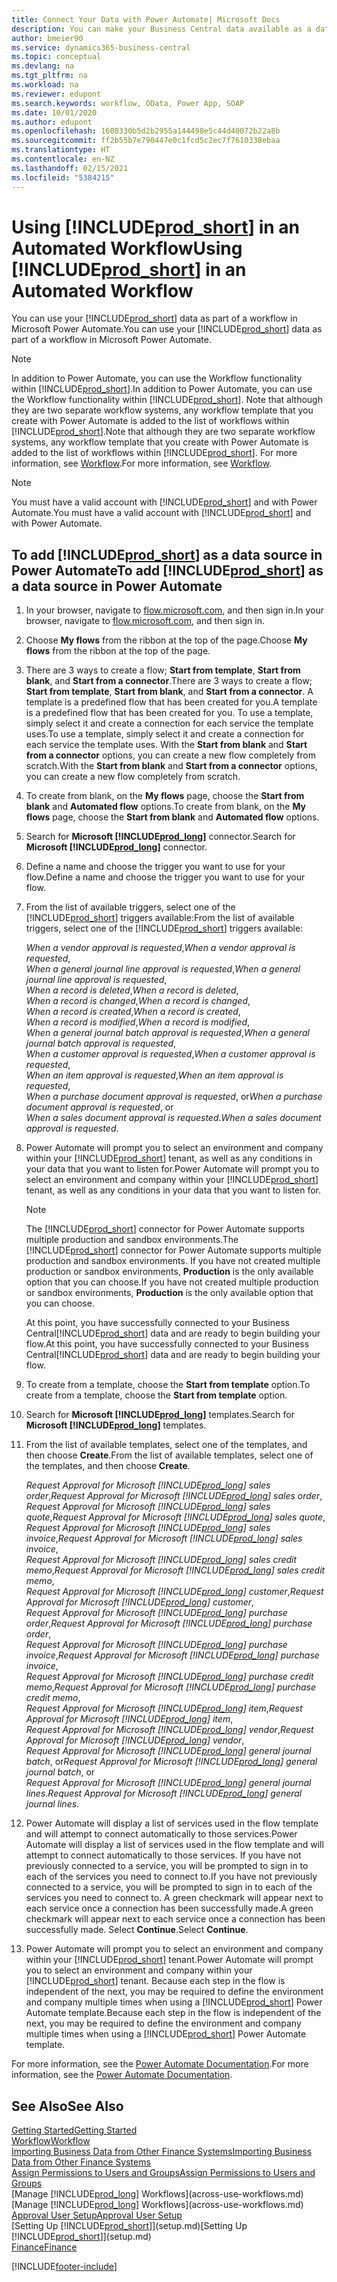 ```yaml
---
title: Connect Your Data with Power Automate| Microsoft Docs
description: You can make your Business Central data available as a data source and specify an OData URL of your web services to build an automated workflow.
author: bmeier90
ms.service: dynamics365-business-central
ms.topic: conceptual
ms.devlang: na
ms.tgt_pltfrm: na
ms.workload: na
ms.reviewer: edupont
ms.search.keywords: workflow, OData, Power App, SOAP
ms.date: 10/01/2020
ms.author: edupont
ms.openlocfilehash: 1608330b5d2b2955a144498e5c44d40072b22a8b
ms.sourcegitcommit: ff2b55b7e790447e0c1fcd5c2ec7f7610338ebaa
ms.translationtype: HT
ms.contentlocale: en-NZ
ms.lasthandoff: 02/15/2021
ms.locfileid: "5384215"
---
```

# <a name="using-prod_short-in-an-automated-workflow"></a><span data-ttu-id="db363-103">Using [!INCLUDE[prod_short](includes/prod_short.md)] in an Automated Workflow</span><span class="sxs-lookup"><span data-stu-id="db363-103">Using [!INCLUDE[prod_short](includes/prod_short.md)] in an Automated Workflow</span></span>

<span data-ttu-id="db363-104">You can use your [!INCLUDE[prod_short](includes/prod_short.md)] data as part of a workflow in Microsoft Power Automate.</span><span class="sxs-lookup"><span data-stu-id="db363-104">You can use your [!INCLUDE[prod_short](includes/prod_short.md)] data as part of a workflow in Microsoft Power Automate.</span></span>

> [!NOTE]
> <span data-ttu-id="db363-105">In addition to Power Automate, you can use the Workflow functionality within [!INCLUDE[prod_short](includes/prod_short.md)].</span><span class="sxs-lookup"><span data-stu-id="db363-105">In addition to Power Automate, you can use the Workflow functionality within [!INCLUDE[prod_short](includes/prod_short.md)].</span></span> <span data-ttu-id="db363-106">Note that although they are two separate workflow systems, any workflow template that you create with Power Automate is added to the list of workflows  within [!INCLUDE[prod_short](includes/prod_short.md)].</span><span class="sxs-lookup"><span data-stu-id="db363-106">Note that although they are two separate workflow systems, any workflow template that you create with Power Automate is added to the list of workflows  within [!INCLUDE[prod_short](includes/prod_short.md)].</span></span> <span data-ttu-id="db363-107">For more information, see [Workflow](across-workflow.md).</span><span class="sxs-lookup"><span data-stu-id="db363-107">For more information, see [Workflow](across-workflow.md).</span></span>  

> [!NOTE]  
> <span data-ttu-id="db363-108">You must have a valid account with [!INCLUDE[prod_short](includes/prod_short.md)] and with Power Automate.</span><span class="sxs-lookup"><span data-stu-id="db363-108">You must have a valid account with [!INCLUDE[prod_short](includes/prod_short.md)] and with Power Automate.</span></span>  

## <a name="to-add-prod_short-as-a-data-source-in-power-automate"></a><span data-ttu-id="db363-109">To add [!INCLUDE[prod_short](includes/prod_short.md)] as a data source in Power Automate</span><span class="sxs-lookup"><span data-stu-id="db363-109">To add [!INCLUDE[prod_short](includes/prod_short.md)] as a data source in Power Automate</span></span>

1. <span data-ttu-id="db363-110">In your browser, navigate to [flow.microsoft.com](https://flow.microsoft.com), and then sign in.</span><span class="sxs-lookup"><span data-stu-id="db363-110">In your browser, navigate to [flow.microsoft.com](https://flow.microsoft.com), and then sign in.</span></span>
2. <span data-ttu-id="db363-111">Choose **My flows** from the ribbon at the top of the page.</span><span class="sxs-lookup"><span data-stu-id="db363-111">Choose **My flows** from the ribbon at the top of the page.</span></span>
3. <span data-ttu-id="db363-112">There are 3 ways to create a flow; **Start from template**, **Start from blank**, and **Start from a connector**.</span><span class="sxs-lookup"><span data-stu-id="db363-112">There are 3 ways to create a flow; **Start from template**, **Start from blank**, and **Start from a connector**.</span></span> <span data-ttu-id="db363-113">A template is a predefined flow that has been created for you.</span><span class="sxs-lookup"><span data-stu-id="db363-113">A template is a predefined flow that has been created for you.</span></span> <span data-ttu-id="db363-114">To use a template, simply select it and create a connection for each service the template uses.</span><span class="sxs-lookup"><span data-stu-id="db363-114">To use a template, simply select it and create a connection for each service the template uses.</span></span> <span data-ttu-id="db363-115">With the **Start from blank** and **Start from a connector** options, you can create a new flow completely from scratch.</span><span class="sxs-lookup"><span data-stu-id="db363-115">With the **Start from blank** and **Start from a connector** options, you can create a new flow completely from scratch.</span></span>
4. <span data-ttu-id="db363-116">To create from blank, on the **My flows** page, choose the **Start from blank** and **Automated flow** options.</span><span class="sxs-lookup"><span data-stu-id="db363-116">To create from blank, on the **My flows** page, choose the **Start from blank** and **Automated flow** options.</span></span>
5. <span data-ttu-id="db363-117">Search for **Microsoft [!INCLUDE[prod_long](includes/prod_long.md)]** connector.</span><span class="sxs-lookup"><span data-stu-id="db363-117">Search for **Microsoft [!INCLUDE[prod_long](includes/prod_long.md)]** connector.</span></span>
6. <span data-ttu-id="db363-118">Define a name and choose the trigger you want to use for your flow.</span><span class="sxs-lookup"><span data-stu-id="db363-118">Define a name and choose the trigger you want to use for your flow.</span></span>
7. <span data-ttu-id="db363-119">From the list of available triggers, select one of the [!INCLUDE[prod_short](includes/prod_short.md)] triggers available:</span><span class="sxs-lookup"><span data-stu-id="db363-119">From the list of available triggers, select one of the [!INCLUDE[prod_short](includes/prod_short.md)] triggers available:</span></span>  

    <span data-ttu-id="db363-120">*When a vendor approval is requested*,</span><span class="sxs-lookup"><span data-stu-id="db363-120">*When a vendor approval is requested*,</span></span>  
    <span data-ttu-id="db363-121">*When a general journal line approval is requested*,</span><span class="sxs-lookup"><span data-stu-id="db363-121">*When a general journal line approval is requested*,</span></span>  
    <span data-ttu-id="db363-122">*When a record is deleted*,</span><span class="sxs-lookup"><span data-stu-id="db363-122">*When a record is deleted*,</span></span>  
    <span data-ttu-id="db363-123">*When a record is changed*,</span><span class="sxs-lookup"><span data-stu-id="db363-123">*When a record is changed*,</span></span>  
    <span data-ttu-id="db363-124">*When a record is created*,</span><span class="sxs-lookup"><span data-stu-id="db363-124">*When a record is created*,</span></span>  
    <span data-ttu-id="db363-125">*When a record is modified*,</span><span class="sxs-lookup"><span data-stu-id="db363-125">*When a record is modified*,</span></span>  
    <span data-ttu-id="db363-126">*When a general journal batch approval is requested*,</span><span class="sxs-lookup"><span data-stu-id="db363-126">*When a general journal batch approval is requested*,</span></span>  
    <span data-ttu-id="db363-127">*When a customer approval is requested*,</span><span class="sxs-lookup"><span data-stu-id="db363-127">*When a customer approval is requested*,</span></span>  
    <span data-ttu-id="db363-128">*When an item approval is requested*,</span><span class="sxs-lookup"><span data-stu-id="db363-128">*When an item approval is requested*,</span></span>  
    <span data-ttu-id="db363-129">*When a purchase document approval is requested*, or</span><span class="sxs-lookup"><span data-stu-id="db363-129">*When a purchase document approval is requested*, or</span></span>  
    <span data-ttu-id="db363-130">*When a sales document approval is requested*.</span><span class="sxs-lookup"><span data-stu-id="db363-130">*When a sales document approval is requested*.</span></span>

8. <span data-ttu-id="db363-131">Power Automate will prompt you to select an environment and company within your [!INCLUDE[prod_short](includes/prod_short.md)] tenant, as well as any conditions in your data that you want to listen for.</span><span class="sxs-lookup"><span data-stu-id="db363-131">Power Automate will prompt you to select an environment and company within your [!INCLUDE[prod_short](includes/prod_short.md)] tenant, as well as any conditions in your data that you want to listen for.</span></span>

    > [!NOTE]
    > <span data-ttu-id="db363-132">The [!INCLUDE[prod_short](includes/prod_short.md)] connector for Power Automate supports multiple production and sandbox environments.</span><span class="sxs-lookup"><span data-stu-id="db363-132">The [!INCLUDE[prod_short](includes/prod_short.md)] connector for Power Automate supports multiple production and sandbox environments.</span></span> <span data-ttu-id="db363-133">If you have not created multiple production or sandbox environments, **Production** is the only available option that you can choose.</span><span class="sxs-lookup"><span data-stu-id="db363-133">If you have not created multiple production or sandbox environments, **Production** is the only available option that you can choose.</span></span>  

    <span data-ttu-id="db363-134">At this point, you have successfully connected to your Business Central[!INCLUDE[prod_short](includes/prod_short.md)] data and are ready to begin building your flow.</span><span class="sxs-lookup"><span data-stu-id="db363-134">At this point, you have successfully connected to your Business Central[!INCLUDE[prod_short](includes/prod_short.md)] data and are ready to begin building your flow.</span></span>

9. <span data-ttu-id="db363-135">To create from a template, choose the **Start from template** option.</span><span class="sxs-lookup"><span data-stu-id="db363-135">To create from a template, choose the **Start from template** option.</span></span>
10. <span data-ttu-id="db363-136">Search for **Microsoft [!INCLUDE[prod_long](includes/prod_long.md)]** templates.</span><span class="sxs-lookup"><span data-stu-id="db363-136">Search for **Microsoft [!INCLUDE[prod_long](includes/prod_long.md)]** templates.</span></span>
11. <span data-ttu-id="db363-137">From the list of available templates, select one of the templates, and then choose **Create**.</span><span class="sxs-lookup"><span data-stu-id="db363-137">From the list of available templates, select one of the templates, and then choose **Create**.</span></span>  

    <span data-ttu-id="db363-138">*Request Approval for Microsoft [!INCLUDE[prod_long](includes/prod_long.md)] sales order*,</span><span class="sxs-lookup"><span data-stu-id="db363-138">*Request Approval for Microsoft [!INCLUDE[prod_long](includes/prod_long.md)] sales order*,</span></span>  
    <span data-ttu-id="db363-139">*Request Approval for Microsoft [!INCLUDE[prod_long](includes/prod_long.md)] sales quote*,</span><span class="sxs-lookup"><span data-stu-id="db363-139">*Request Approval for Microsoft [!INCLUDE[prod_long](includes/prod_long.md)] sales quote*,</span></span>  
    <span data-ttu-id="db363-140">*Request Approval for Microsoft [!INCLUDE[prod_long](includes/prod_long.md)] sales invoice*,</span><span class="sxs-lookup"><span data-stu-id="db363-140">*Request Approval for Microsoft [!INCLUDE[prod_long](includes/prod_long.md)] sales invoice*,</span></span>  
    <span data-ttu-id="db363-141">*Request Approval for Microsoft [!INCLUDE[prod_long](includes/prod_long.md)] sales credit memo*,</span><span class="sxs-lookup"><span data-stu-id="db363-141">*Request Approval for Microsoft [!INCLUDE[prod_long](includes/prod_long.md)] sales credit memo*,</span></span>  
    <span data-ttu-id="db363-142">*Request Approval for Microsoft [!INCLUDE[prod_long](includes/prod_long.md)] customer*,</span><span class="sxs-lookup"><span data-stu-id="db363-142">*Request Approval for Microsoft [!INCLUDE[prod_long](includes/prod_long.md)] customer*,</span></span>  
    <span data-ttu-id="db363-143">*Request Approval for Microsoft [!INCLUDE[prod_long](includes/prod_long.md)] purchase order*,</span><span class="sxs-lookup"><span data-stu-id="db363-143">*Request Approval for Microsoft [!INCLUDE[prod_long](includes/prod_long.md)] purchase order*,</span></span>  
    <span data-ttu-id="db363-144">*Request Approval for Microsoft [!INCLUDE[prod_long](includes/prod_long.md)] purchase invoice*,</span><span class="sxs-lookup"><span data-stu-id="db363-144">*Request Approval for Microsoft [!INCLUDE[prod_long](includes/prod_long.md)] purchase invoice*,</span></span>  
    <span data-ttu-id="db363-145">*Request Approval for Microsoft [!INCLUDE[prod_long](includes/prod_long.md)] purchase credit memo*,</span><span class="sxs-lookup"><span data-stu-id="db363-145">*Request Approval for Microsoft [!INCLUDE[prod_long](includes/prod_long.md)] purchase credit memo*,</span></span>  
    <span data-ttu-id="db363-146">*Request Approval for Microsoft [!INCLUDE[prod_long](includes/prod_long.md)] item*,</span><span class="sxs-lookup"><span data-stu-id="db363-146">*Request Approval for Microsoft [!INCLUDE[prod_long](includes/prod_long.md)] item*,</span></span>  
    <span data-ttu-id="db363-147">*Request Approval for Microsoft [!INCLUDE[prod_long](includes/prod_long.md)] vendor*,</span><span class="sxs-lookup"><span data-stu-id="db363-147">*Request Approval for Microsoft [!INCLUDE[prod_long](includes/prod_long.md)] vendor*,</span></span>  
    <span data-ttu-id="db363-148">*Request Approval for Microsoft [!INCLUDE[prod_long](includes/prod_long.md)] general journal batch*, or</span><span class="sxs-lookup"><span data-stu-id="db363-148">*Request Approval for Microsoft [!INCLUDE[prod_long](includes/prod_long.md)] general journal batch*, or</span></span>    
    <span data-ttu-id="db363-149">*Request Approval for Microsoft [!INCLUDE[prod_long](includes/prod_long.md)] general journal lines*.</span><span class="sxs-lookup"><span data-stu-id="db363-149">*Request Approval for Microsoft [!INCLUDE[prod_long](includes/prod_long.md)] general journal lines*.</span></span>  
12. <span data-ttu-id="db363-150">Power Automate will display a list of services used in the flow template and will attempt to connect automatically to those services.</span><span class="sxs-lookup"><span data-stu-id="db363-150">Power Automate will display a list of services used in the flow template and will attempt to connect automatically to those services.</span></span> <span data-ttu-id="db363-151">If you have not previously connected to a service, you will be prompted to sign in to each of the services you need to connect to.</span><span class="sxs-lookup"><span data-stu-id="db363-151">If you have not previously connected to a service, you will be prompted to sign in to each of the services you need to connect to.</span></span> <span data-ttu-id="db363-152">A green checkmark will appear next to each service once a connection has been successfully made.</span><span class="sxs-lookup"><span data-stu-id="db363-152">A green checkmark will appear next to each service once a connection has been successfully made.</span></span> <span data-ttu-id="db363-153">Select **Continue**.</span><span class="sxs-lookup"><span data-stu-id="db363-153">Select **Continue**.</span></span>
13. <span data-ttu-id="db363-154">Power Automate will prompt you to select an environment and company within your [!INCLUDE[prod_short](includes/prod_short.md)] tenant.</span><span class="sxs-lookup"><span data-stu-id="db363-154">Power Automate will prompt you to select an environment and company within your [!INCLUDE[prod_short](includes/prod_short.md)] tenant.</span></span> <span data-ttu-id="db363-155">Because each step in the flow is independent of the next, you may be required to define the environment and company multiple times when using a [!INCLUDE[prod_short](includes/prod_short.md)] Power Automate template.</span><span class="sxs-lookup"><span data-stu-id="db363-155">Because each step in the flow is independent of the next, you may be required to define the environment and company multiple times when using a [!INCLUDE[prod_short](includes/prod_short.md)] Power Automate template.</span></span>

<span data-ttu-id="db363-156">For more information, see the [Power Automate Documentation](/power-automate/getting-started).</span><span class="sxs-lookup"><span data-stu-id="db363-156">For more information, see the [Power Automate Documentation](/power-automate/getting-started).</span></span>

## <a name="see-also"></a><span data-ttu-id="db363-157">See Also</span><span class="sxs-lookup"><span data-stu-id="db363-157">See Also</span></span>

[<span data-ttu-id="db363-158">Getting Started</span><span class="sxs-lookup"><span data-stu-id="db363-158">Getting Started</span></span>](product-get-started.md)  
[<span data-ttu-id="db363-159">Workflow</span><span class="sxs-lookup"><span data-stu-id="db363-159">Workflow</span></span>](across-workflow.md)  
[<span data-ttu-id="db363-160">Importing Business Data from Other Finance Systems</span><span class="sxs-lookup"><span data-stu-id="db363-160">Importing Business Data from Other Finance Systems</span></span>](across-import-data-configuration-packages.md)  
[<span data-ttu-id="db363-161">Assign Permissions to Users and Groups</span><span class="sxs-lookup"><span data-stu-id="db363-161">Assign Permissions to Users and Groups</span></span>](ui-define-granular-permissions.md)  
<span data-ttu-id="db363-162">[Manage [!INCLUDE[prod_long](includes/prod_long.md)] Workflows](across-use-workflows.md)</span><span class="sxs-lookup"><span data-stu-id="db363-162">[Manage [!INCLUDE[prod_long](includes/prod_long.md)] Workflows](across-use-workflows.md)</span></span>  
[<span data-ttu-id="db363-163">Approval User Setup</span><span class="sxs-lookup"><span data-stu-id="db363-163">Approval User Setup</span></span>](across-how-to-set-up-approval-users.md)  
<span data-ttu-id="db363-164">[Setting Up [!INCLUDE[prod_short](includes/prod_short.md)]](setup.md)</span><span class="sxs-lookup"><span data-stu-id="db363-164">[Setting Up [!INCLUDE[prod_short](includes/prod_short.md)]](setup.md)</span></span>  
[<span data-ttu-id="db363-165">Finance</span><span class="sxs-lookup"><span data-stu-id="db363-165">Finance</span></span>](finance.md)  


[!INCLUDE[footer-include](includes/footer-banner.md)]